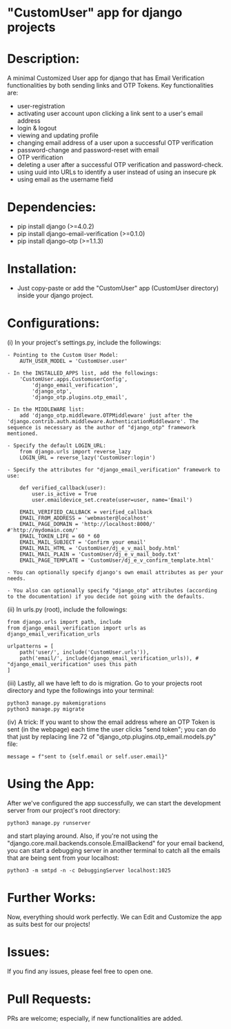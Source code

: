 # "CustomUser" app for django projects



# Description:

A minimal Customized User app for django that has Email Verification functionalities by both sending links and OTP Tokens. Key functionalities are:

- user-registration
- activating user account upon clicking a link sent to a user's email address
- login & logout
- viewing and updating profile
- changing email address of a user upon a successful OTP verification
- password-change and password-reset with email
- OTP verification
- deleting a user after a successful OTP verification and password-check.
- using uuid into URLs to identify a user instead of using an insecure pk
- using email as the username field




# Dependencies:
- pip install django (>=4.0.2)
- pip install django-email-verification (>=0.1.0)
- pip install django-otp (>=1.1.3)



# Installation:
- Just copy-paste or add the "CustomUser" app (CustomUser directory) inside your django project.



# Configurations:

(i) In your project's settings.py, include the followings:

	- Pointing to the Custom User Model:
		AUTH_USER_MODEL = 'CustomUser.user'

	- In the INSTALLED_APPS list, add the followings:	
		'CustomUser.apps.CustomuserConfig',
	    	'django_email_verification',
	    	'django_otp',
	    	'django_otp.plugins.otp_email',

	- In the MIDDLEWARE list:	
		add 'django_otp.middleware.OTPMiddleware' just after the 'django.contrib.auth.middleware.AuthenticationMiddleware'. The sequence is necessary as the author of "django_otp" framework mentioned.

	- Specify the default LOGIN_URL:	
		from django.urls import reverse_lazy
		LOGIN_URL = reverse_lazy('CustomUser:login')

	- Specify the attributes for "django_email_verification" framework to use:

		def verified_callback(user):
		    user.is_active = True
		    user.emaildevice_set.create(user=user, name='Email')

		EMAIL_VERIFIED_CALLBACK = verified_callback
		EMAIL_FROM_ADDRESS = 'webmaster@localhost'
		EMAIL_PAGE_DOMAIN = 'http://localhost:8000/' #'http://mydomain.com/'
		EMAIL_TOKEN_LIFE = 60 * 60
		EMAIL_MAIL_SUBJECT = 'Confirm your email'
		EMAIL_MAIL_HTML = 'CustomUser/dj_e_v_mail_body.html'
		EMAIL_MAIL_PLAIN = 'CustomUser/dj_e_v_mail_body.txt'
		EMAIL_PAGE_TEMPLATE = 'CustomUser/dj_e_v_confirm_template.html'
		
	- You can optionally specify django's own email attributes as per your needs.
	
	- You also can optionally specify "django_otp" attributes (according to the documentation) if you decide not going with the defaults.
	
			
(ii) In urls.py (root), include the followings:

	from django.urls import path, include
	from django_email_verification import urls as django_email_verification_urls

	urlpatterns = [
	    path('user/', include('CustomUser.urls')),
	    path('email/', include(django_email_verification_urls)), # "django_email_verification" uses this path
	]
	

(iii) Lastly, all we have left to do is migration. Go to your projects root directory and type the followings into your terminal:

	python3 manage.py makemigrations
	python3 manage.py migrate
	
	
(iv) A trick: If you want to show the email address where an OTP Token is sent (in the webpage) each time the user clicks "send token"; you can do that just by replacing line 72 of "django_otp.plugins.otp_email.models.py" file:

	message = f"sent to {self.email or self.user.email}"
	
	

# Using the App:

After we've configured the app successfully, we can start the development server from our project's root directory:

	python3 manage.py runserver
	
and start playing around. Also, if you're not using the "django.core.mail.backends.console.EmailBackend" for your email backend, you can start a debugging server in another terminal to catch all the emails that are being sent from your localhost:
	
	python3 -m smtpd -n -c DebuggingServer localhost:1025
	


# Further Works: 
Now, everything should work perfectly. We can Edit and Customize the app as suits best for our projects!



# Issues: 
If you find any issues, please feel free to open one.



# Pull Requests: 
PRs are welcome; especially, if new functionalities are added.
	
	
	


